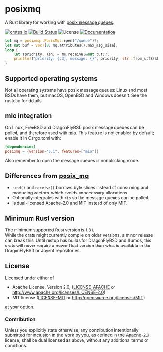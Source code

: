 # posixmq

A Rust library for working with [posix message queues](https://linux.die.net/man/7/mq_overview).

[![crates.io](https://img.shields.io/crates/v/posixmq.svg)](https://crates.io/crates/posixmq) [![Build Status](https://api.cirrus-ci.com/github/tormol/posixmq.svg)](https://cirrus-ci.com/github/tormol/posixmq) ![License](https://img.shields.io/crates/l/posixmq.svg) [![Documentation](https://docs.rs/posixmq/badge.svg)](https://docs.rs/posixmq/)

```rust
let mq = posixmq::PosixMq::open("/queue")?;
let mut buf = vec![0; mq.attributes().max_msg_size];
loop {
    let (priority, len) = mq.receive(&mut buf)?;
    println!("priority: {:3}, message: {}", priority, str::from_utf8(&buf[..len])?);
}
```

## Supported operating systems

Not all operating systems have posix message queues: Linux and most BSDs have them, but macOS, OpenBSD and Windows doesn't. See the rustdoc for details.

## mio integration

On Linux, FreeBSD and DragonFlyBSD posix message queues can be polled, and therefore used with [mio](https://github.com/carllerche/mio). This feature is not enabled by default; enable it in Cargo.toml with:

```toml
[dependencies]
posixmq = {version="0.1", features=["mio"]}
```

Also remember to open the message queues in nonblocking mode.

## Differences from [posix_mq](https://github.com/aprilabank/posix_mq.rs)

* `send()` and `receive()` borrows byte slices instead of consuming and producing vectors, which avoids unnecessary allocations.
* Optionally integrates with `mio` so the message queues can be polled.
* Is dual-licensed Apache-2.0 and MIT instead of only MIT.

## Minimum Rust version

The minimum supported Rust version is 1.31.  
While the crate might currently compile on older versions, a minor release can break this.
Until rustup has builds for DragonFlyBSD and Illumos, this crate will never require a newer Rust version than what is available in the DragonFlyBSD or Joyent repositories.

## License

Licensed under either of

* Apache License, Version 2.0, ([LICENSE-APACHE](LICENSE-APACHE) or http://www.apache.org/licenses/LICENSE-2.0)
* MIT license ([LICENSE-MIT](LICENSE-MIT) or http://opensource.org/licenses/MIT)

at your option.

### Contribution

Unless you explicitly state otherwise, any contribution intentionally submitted for inclusion in the work by you, as defined in the Apache-2.0 license, shall be dual licensed as above, without any additional terms or conditions.
